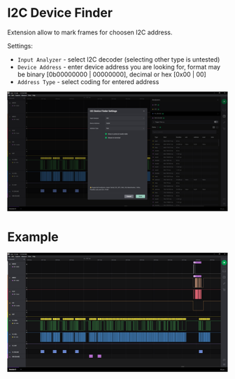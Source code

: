 
  # I2C Device Finder
  
Extension allow to mark frames for choosen I2C address.

Settings:
- `Input Analyzer` - select I2C decoder (selecting other type is untested)
- `Device Address` - enter device address you are looking for, format may be binary [0b00000000 | 00000000], decimal or hex [0x00 | 00]
- `Address Type` - select coding for entered address
  
![settings_example](setting_example.png "Settings example")
  
# Example
![example_view](screenshot.png "Example view")
